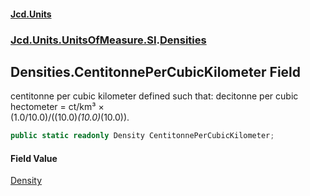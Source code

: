 #### [Jcd.Units](index.md 'index')
### [Jcd.Units.UnitsOfMeasure.SI](Jcd.Units.UnitsOfMeasure.SI.md 'Jcd.Units.UnitsOfMeasure.SI').[Densities](Densities.md 'Jcd.Units.UnitsOfMeasure.SI.Densities')

## Densities.CentitonnePerCubicKilometer Field

centitonne per cubic kilometer defined such that: decitonne per cubic hectometer = ct/km³ ×  
(1.0/10.0)/((10.0)*(10.0)*(10.0)).

```csharp
public static readonly Density CentitonnePerCubicKilometer;
```

#### Field Value
[Density](Density.md 'Jcd.Units.UnitTypes.Density')